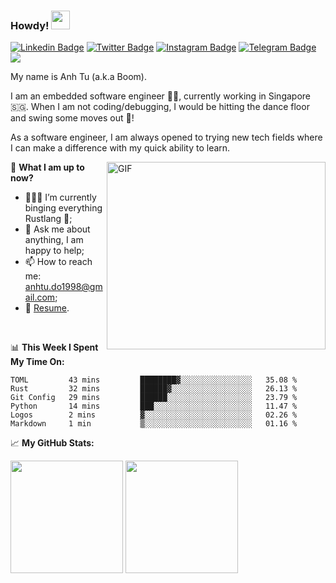 ### Howdy! <img src="https://raw.githubusercontent.com/MartinHeinz/MartinHeinz/master/wave.gif" width="30px">
[![Linkedin Badge](https://img.shields.io/badge/-LinkedIn-0e76a8?style=flat-square&logo=Linkedin&logoColor=white)](https://www.linkedin.com/in/anhtudo1998/)
[![Twitter Badge](https://img.shields.io/badge/-Twitter-00acee?style=flat-square&logo=Twitter&logoColor=white)](https://twitter.com/V0mitB00m98)
[![Instagram Badge](https://img.shields.io/badge/-Instagram-e4405f?style=flat-square&logo=Instagram&logoColor=white)](https://instagram.com/boomdo_it_since98/)
[![Telegram Badge](https://img.shields.io/badge/-Telegram-0088cc?style=flat-square&logo=Telegram&logoColor=white)](https://t.me/boomdo98)
![](https://visitor-badge.glitch.me/badge?page_id=AnhTuDo1998.AnhTuDo1998)
<!--[![Website Badge](https://img.shields.io/badge/Website-3b5998?style=flat-square&logo=google-chrome&logoColor=white)]() -->
<!--[![Medium Badge](https://img.shields.io/badge/medium-%2312100E.svg?&style=for-square&logo=medium&logoColor=white)](https://gapur-kassym.medium.com/)-->
My name is Anh Tu (a.k.a Boom).

I am an embedded software engineer :man_technologist:, currently working in Singapore :singapore:. When I am not coding/debugging, I would be hitting the dance floor and swing some moves out :man_dancing:!

As a software engineer, I am always opened to trying new tech fields where I can make a difference with my quick ability to learn.

<img align="right" alt="GIF" src="https://c.tenor.com/DBqjevyA2o4AAAAd/bongo-cat-codes.gif" width="350" height="300"/>

:pushpin: **What I am up to now?**

- 👨🏻‍💻 I’m currently binging everything Rustlang 🦀;
- 💬 Ask me about anything, I am happy to help;
- 📫 How to reach me: anhtu.do1998@gmail.com;
- 📝 [Resume](https://codieboomboom.github.io/).

</br>

📊 **This Week I Spent My Time On:**
<!--START_SECTION:waka-->

```text
TOML         43 mins         ████████▓░░░░░░░░░░░░░░░░   35.08 %
Rust         32 mins         ██████▓░░░░░░░░░░░░░░░░░░   26.13 %
Git Config   29 mins         ██████░░░░░░░░░░░░░░░░░░░   23.79 %
Python       14 mins         ███░░░░░░░░░░░░░░░░░░░░░░   11.47 %
Logos        2 mins          ▓░░░░░░░░░░░░░░░░░░░░░░░░   02.26 %
Markdown     1 min           ▒░░░░░░░░░░░░░░░░░░░░░░░░   01.16 %
```

<!--END_SECTION:waka-->

📈 **My GitHub Stats:**

<p>
<img height="180em" src="https://github-readme-stats.vercel.app/api?username=codieboomboom&show_icons=true&hide_border=true&&count_private=true&include_all_commits=true&theme=dracula" />
<img height="180em" src="https://github-readme-stats.vercel.app/api/top-langs/?username=codieboomboom&hide=java,batchfile,TSQL,jupyter%20notebook,c,c%2B%2B&show_icons=true&hide_border=true&layout=compact&langs_count=5&theme=dracula"/>  
</p>
